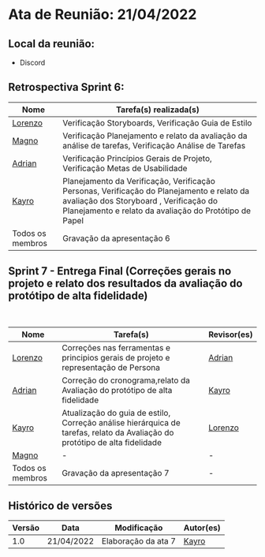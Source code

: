 # Ata de Reunião: 21/04/2022

## Local da reunião: 
- Discord
## Retrospectiva Sprint 6:

Nome | Tarefa(s) realizada(s)| 
---------- | -------
 [Lorenzo](https://github.com/lorenzo7377) | Verificação Storyboards, Verificação Guia de Estilo| 
 [Magno](https://github.com/magnluiz) |   Verificação Planejamento e relato da avaliação da análise de tarefas, Verificação Análise de Tarefas  |
[Adrian](https://github.com/SwampTG) |   Verificação Princípios Gerais de Projeto, Verificação Metas de Usabilidade | 
 [Kayro](https://github.com/kayrocesar) | Planejamento da Verificação, Verificação Personas, Verificação do Planejamento e relato da avaliação dos Storyboard ,  Verificação do Planejamento e relato da avaliação do Protótipo de Papel |
 Todos os membros | Gravação da apresentação 6|-



## Sprint 7 - Entrega Final (Correções gerais no projeto e relato dos resultados da avaliação do protótipo de alta fidelidade)

<br>

Nome | Tarefa(s)| Revisor(es)
---------- | -------| -------
 [Lorenzo](https://github.com/lorenzo7377) |Correções nas ferramentas e  principios gerais de projeto e representação de Persona | [Adrian](https://github.com/SwampTG)  
[Adrian](https://github.com/SwampTG) | Correção do cronograma,relato da Avaliação do protótipo de alta fidelidade  |  [Kayro](https://github.com/kayrocesar)  |
 [Kayro](https://github.com/kayrocesar) | Atualização do guia de estilo, Correção análise hierárquica de tarefas, relato da Avaliação do protótipo de alta fidelidade  |[Lorenzo](https://github.com/lorenzo7377)
 [Magno](https://github.com/magnluiz) |  -   | - |
 Todos os membros | Gravação da apresentação 7|-


## Histórico de versões
| Versão | Data | Modificação | Autor(es) |
|--|--|--|--|
| 1.0 | 21/04/2022 |Elaboração da ata 7 |[Kayro](github.com/kayrocesar)  |
